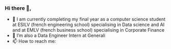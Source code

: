 ### Hi there 👋,

- 🌱 I am currently completing my final year as a computer science student at ESILV (french engineering school) specialising in Data science and AI and at EMLV (french business school) specialising in Corporate Finance
- 🔭 I’m also a Data Engineer Intern at Generali
- 📫 How to reach me: 


<!--
**Magnum35puc/Magnum35puc** is a ✨ _special_ ✨ repository because its `README.md` (this file) appears on your GitHub profile.

Here are some ideas to get you started:

- 🔭 I’m currently working on ...
- 🌱 I’m currently learning ...
- 👯 I’m looking to collaborate on ...
- 🤔 I’m looking for help with ...
- 💬 Ask me about ...
- 📫 How to reach me: ...
- ⚡ Fun fact: ...
-->
